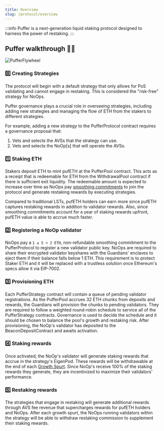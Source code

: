 ```yaml
---
title: Overview
slug: /protocol/overview
---
```


:::info 
Puffer is a next-generation liquid staking protocol designed to harness the power of restaking.
:::


## Puffer walkthrough 👩‍🏫

<div style={{textAlign: 'center'}}>

![PufferFlywheel](/img/PufferProtocol.svg)
</div>

### 0️⃣ Creating Strategies 
The protocol will begin with a default strategy that only allows for PoS validating and cannot engage in restaking. This is considered the "risk-free" strategy for NoOps.

Puffer governance plays a crucial role in overseeing strategies, including adding new strategies and managing the flow of ETH from the stakers to different strategies. 

For example, adding a new strategy to the PufferProtocol contract requires a governance proposal that:
1. Vets and selects the AVSs that the strategy can use.
2. Vets and selects the NoOp[s] that will operate the AVSs.

### 1️⃣ Staking ETH  
Stakers deposit ETH to mint pufETH at the PufferPool contract. This acts as a receipt that is redeemable for ETH from the WithdrawalPool contract if there is sufficient exit liquidity. The redeemable amount is expected to increase over time as NoOps pay [smoothing commitments](/protocol/smoothing-commitments) to join the protocol and generate restaking rewards by executing strategies. 

Compared to traditional LSTs, pufETH holders can earn more since pufETH captures restaking rewards in addition to validator rewards. Also, since smoothing commitments account for a year of staking rewards upfront, pufETH value is able to accrue much faster.

### 2️⃣ Registering a NoOp validator
NoOps pay a `1 ≤ S < 2 ETH`, non-refundable smoothing commitment to the PufferProtocol to register a new validator public key. NoOps are required to share their encrypted validator keyshares with the Guardians' enclaves to eject them if their balance falls below 1 ETH. This requirement is to protect Staker ETH and it will be replaced with a trustless solution once Ethereum's specs allow it via EIP-7002. 

### 3️⃣ Provisioning ETH
Each PufferStrategy contract will contain a queue of pending validator registrations. As the PufferPool accrues 32 ETH chunks from deposits and rewards, the Guardians will provision the chunks to pending validators. They are required to follow a weighted round-robin schedule to service all of the PufferStrategy contracts. Governance is used to decide the schedule and it should be chosen to balance the pool's growth and restaking risk. After provisioning, the NoOp's validator has deposited to the BeaconDepositContract and awaits activation.

### 4️⃣ Staking rewards 
Once activated, the NoOp's validator will generate staking rewards that accrue in the strategy's EigenPod. These rewards will be withdrawable at the end of each [Growth Spurt](/protocol/growth-spurts). Since NoOp's receive 100% of the staking rewards they generate, they are incentivized to maximize their validators' performance. 

### 5️⃣ Restaking rewards 
The strategies that engage in restaking will generate additional rewards through AVS fee revenue that supercharges rewards for pufETH holders and NoOps. After each growth spurt, the NoOps running validators within the strategy will be able to withdraw restaking commission to supplement their staking rewards.
